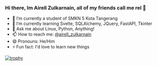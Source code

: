 ### Hi there,  Im Airell Zulkarnain, all of my friends call me rel 👋
- 🔭 I’m currently a student of SMKN 5 Kota Tangerang
- 🌱 I’m currently learning Svelte, SQLAlchemy, JQuery, FastAPI, Tkinter
- 💬 Ask me about Linux, Python, Anything!
- 📫 How to reach me: <a href="https://instagram.com/airell_zulkarnain">@airell_zulkarnain</a>
- 😄 Pronouns: He/Him
- ⚡ Fun fact: I'd love to learn new things
<!--
**airellzulkarnain/airellzulkarnain** is a ✨ _special_ ✨ repository because its `README.md` (this file) appears on your GitHub profile.

Here are some ideas to get you started:
-->
[![trophy](https://github-profile-trophy.vercel.app/?username=airellzulkarnain)](https://github.com/ryo-ma/github-profile-trophy)
